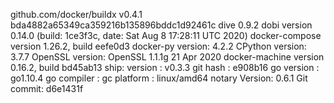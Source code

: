github.com/docker/buildx v0.4.1 bda4882a65349ca359216b135896bddc1d92461c
dive 0.9.2
dobi version 0.14.0 (build: 1ce3f3c, date: Sat Aug  8 17:28:11 UTC 2020)
docker-compose version 1.26.2, build eefe0d3
docker-py version: 4.2.2
CPython version: 3.7.7
OpenSSL version: OpenSSL 1.1.1g  21 Apr 2020
docker-machine version 0.16.2, build bd45ab13
ship:
 version     : v0.3.3
 git hash    : e908b16
 go version  : go1.10.4
 go compiler : gc
 platform    : linux/amd64
notary
 Version:    0.6.1
 Git commit: d6e1431f
